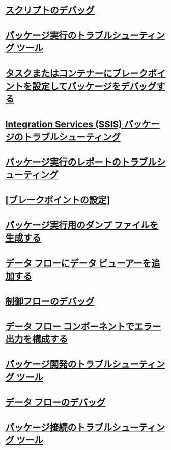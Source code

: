 # [スクリプトのデバッグ](debugging-script.md)
# [パッケージ実行のトラブルシューティング ツール](troubleshooting-tools-for-package-execution.md)
# [タスクまたはコンテナーにブレークポイントを設定してパッケージをデバッグする](debug-a-package-by-setting-breakpoints-on-a-task-or-a-container.md)
# [Integration Services (SSIS) パッケージのトラブルシューティング](troubleshoot-integration-services-ssis-packages.md)
# [パッケージ実行のレポートのトラブルシューティング](troubleshooting-reports-for-package-execution.md)
# [[ブレークポイントの設定]](set-breakpoints.md)
# [パッケージ実行用のダンプ ファイルを生成する](generating-dump-files-for-package-execution.md)
# [データ フローにデータ ビューアーを追加する](add-a-data-viewer-to-a-data-flow.md)
# [制御フローのデバッグ](debugging-control-flow.md)
# [データ フロー コンポーネントでエラー出力を構成する](configure-an-error-output-in-a-data-flow-component.md)
# [パッケージ開発のトラブルシューティング ツール](troubleshooting-tools-for-package-development.md)
# [データ フローのデバッグ](debugging-data-flow.md)
# [パッケージ接続のトラブルシューティング ツール](troubleshooting-tools-for-package-connectivity.md)

